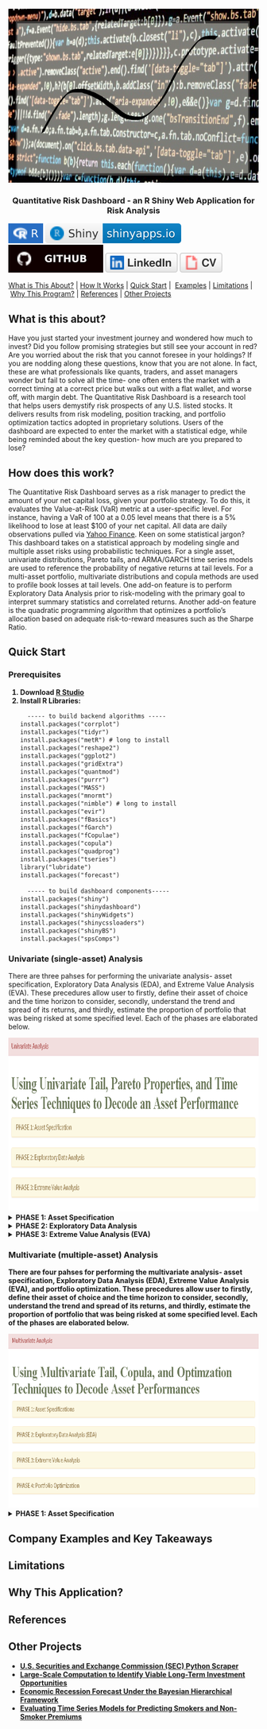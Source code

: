 <p align="center">
  <a href="" rel="noopener"></a>
  <img src="images/banner2.png" alt='home' width='750' height='350' >
</p>
  
<h3  align='center'> Quantitative Risk Dashboard - an R Shiny Web Application for Risk Analysis</h3>

[![Setup Automated](/images/R.svg)](https://www.r-project.org/)
[![Setup Automated](/images/RShiny.svg)](https://www.rstudio.com/products/shiny/)
<br/>
[![Setup Automated](/images/github.svg)](https://github.com/lykjohn)
[![Setup Automated](/images/linkedin.svg)](https://www.linkedin.com/in/lykjohn)
[![Setup Automated](/images/cv.svg)](https://github.com/lykjohn/Resume/blob/main/Resume.pdf)

[What is This About?](#about)&nbsp;|&nbsp;[How It Works](#how_it_works)&nbsp;|&nbsp;[Quick Start](#quick_start)&nbsp;|&nbsp; [Examples](#examples)&nbsp;|&nbsp;[Limitations](#limitations)&nbsp;|&nbsp;[Why This Program?](#differences)&nbsp;|&nbsp;[References](#references)&nbsp;|&nbsp;[Other Projects](#projects)&nbsp;

## What is this about? <a name = "about"></a>
Have you just started your investment journey and wondered how much to invest? Did you follow promising strategies but still see your account in red? Are you worried about the risk that you cannot foresee in your holdings? If you are nodding along these questions, know that you are not alone. In fact, these are what professionals like quants, traders, and asset managers wonder but fail to solve all the time- one often enters the market with a correct timing at a correct price but walks out with a flat wallet, and worse off, with margin debt. The Quantitative Risk Dashboard is a research tool that helps users demystify risk prospects of any U.S. listed stocks. It delivers results from risk modeling, position tracking, and portfolio optimization tactics adopted in proprietary solutions. Users of the dashboard are expected to enter the market with a statistical edge, while being reminded about the key question- how much are you prepared to lose?

## How does this work? <a name = "how_it_works"></a>
The Quantitative Risk Dashboard serves as a risk manager to predict the amount of your net capital loss, given your portfolio strategy. To do this, it evaluates the Value-at-Risk (VaR) metric at a user-specific level. For instance, having a VaR of 100 at a 0.05 level means that there is a 5% likelihood to lose at least $100 of your net capital. All data are daily observations pulled via <a href="https://finance.yahoo.com/"> Yahoo Finance</a>. Keen on some statistical jargon? This dashboard takes on a statistical approach by modeling single and multiple asset risks using probabilistic techniques. For a single asset, univariate distributions, Pareto tails, and ARMA/GARCH time series models are used to reference the probability of negative returns at tail levels. For a multi-asset portfolio, multivariate distributions and copula methods are used to profile book losses at tail levels. One add-on feature is to perform Exploratory Data Analysis prior to risk-modeling with the primary goal to interpret summary statistics and correlated returns. Another add-on feature is the quadratic programming algorithm that optimizes a portfolio’s allocation based on adequate risk-to-reward measures such as the Sharpe Ratio. 

## Quick Start <a name = "quick_start"></a>
### Prerequisites

<ol> 
 <strong>  <li> Download <a href="https://www.rstudio.com/products/rstudio/download/"> R Studio</a> </li></strong>
 <strong> <li> Install R Libraries:</li></strong>
  
```
  ----- to build backend algorithms -----
install.packages("corrplot")
install.packages("tidyr")
install.packages("metR") # long to install
install.packages("reshape2")
install.packages("ggplot2")
install.packages("gridExtra")
install.packages("quantmod")
install.packages("purrr")
install.packages("MASS")
install.packages("mnormt")
install.packages("nimble") # long to install
install.packages("evir")
install.packages("fBasics")
install.packages("fGarch")
install.packages("fCopulae")
install.packages("copula")
install.packages("quadprog")
install.packages("tseries")
library("lubridate")
install.packages("forecast")
  
  ----- to build dashboard components-----
install.packages("shiny")
install.packages("shinydashboard")
install.packages("shinyWidgets")
install.packages("shinycssloaders")
install.packages("shinyBS")
install.packages("spsComps")
```
</ol> 

### Univariate (single-asset) Analysis
There are three pahses for performing the univariate analysis- asset specification, Exploratory Data Analysis (EDA), and Extreme Value Analysis (EVA). These precedures allow user to firstly, define their asset of choice and the time horizon to consider, secondly, understand the trend and spread of its returns, and thirdly, estimate the proportion of portfolio that was being risked at some specified level. Each of the phases are elaborated below.

<img src="images/Univariate Analysis.png" alt='Univariate Analysis' width='750' height='350'>
<details>
  <summary><strong>PHASE 1: Asset Specification <strong></summary>
  Users will specify asset ticker symbols from their asset of choice. One’s asset of choice can range from stocks, ETF, currencies, cryptocurrencies, etc., be they foreign or domestic. This is equivalent to searching up the ticker in <a href="https://finance.yahoo.com/"> Yahoo Finance</a>, clicking “Historical Data“, then setting the “Time Period”. R will then load in the resulted data from the webpage. The default unit of price data is in USD. With that in mind, user can now apply Exploratory Data Analysis (EDA) methods to the loaded data.
  <br/>
  In the following example, the user is searching up Apple's stock- with the ticker symbol AAPL, to retrieve stock data from 10/01/2019-10/01/2021.
  <img src="images/Univariate-Asset Specification.png" alt='Asset Specification' width='1000' height='350'>
</details>

<details>
  <summary><strong>PHASE 2: Exploratory Data Analysis <strong></summary>
  The retrieved stock data is further delineated to only contain the asset's adjusted close price (in USD), which is the price after accounting for corporate actions such as stock-splits. EDA contains 2 steps: visualizing the asset’s empirical trends and assessing the distribution of asset return. After the process, user will develop a descriptive instinct on the the asset’s price evolution. Please see the following example for Apple’s stock over the same period as above. 
 <ul>
  <il> 
    <details>
      <summary>Time Plots:</summary> Time plots are what we use to visualize the asset’s trends. After clicking on the [Run Time Plots] button, 2 plots will be generated, demonstrating the price trend and differenced log-returns simultaneously. For the prior, trend is important in identifying the momentum and strength as price evolves. For the later, seekers for its predictability may look at the differenced log-returns, and check for stationarity- the more stationary the series, the more predictable the asset’s return. An asset's return is represented by its log-return. Log-return is used here because it has the nice arithmetic property of normalizing values.
      <img src="images/EDA-Time Plots.png" alt='EDA-Time Plots.png'>
    </details>
  </il>
  <il>  
    <details>
      <summary>Summary Statistics:</summary> How asset returns are distributed would constitute the scale of risk that the asset poses in terms of an account’s gains/losses. After clicking the [Summary Statistics] button, statistics such as the standard deviation, kurtosis, and skewness are tabulated alongside with a boxplot that highlights the 25%, 50% 75% risk thresholds. These are not for evaluating probabilstic risks just yet, but rather purposed for illustrating the spread/extremeness of the asset’s return.
  <img src="images/EDA-Summary Statistics.png" alt='EDA-Summary Statistics'>
    </details>
  </il>
 </ul>
</details>
    
<details>
  <summary><strong>PHASE 3: Extreme Value Analysis (EVA) <strong></summary>
    The goal of EVA is to seek probability distributions that best fit the tails of the asset's log returns, which in turn helps accurately model the Value-at-Risk(VaR) and Expected Shortfalls of an investment. To do this, some off-the-shelf univariate distributions are first examined, followed by Generalized Pareto Distibutions, then time-series ARMA/GARCH variants to model returns & volatilies with monitored residuals. 
   <ul>
     <il>
        <details>
          <summary>Univariate Tails:</summary>
              Here, various distribution curves- Normal, Student-t, Double-Exponential (DExp), and Generalized Error Distribution (GED)- are used to fit the log-returns of the speceified asset; qauntile-quantile plots are also used to compare the empirical tail distribution with the theoretical ones. To see these results, please hit the [Fit Histograms and QQ pLots] button. Users will select the diistribution that best fit the asset's log-returns before constructing risk models. For instance according to histograms and qqplots, the DExp and GED models seem to best fit AAPL's log-returns from 10/01/2019 to 10/01/2021.
              <br/>
              <img src="images/EVA-Univariate Tails-Hist & QQ.png" alt='EVA-Univariate Tails-Hist & QQ'>   
              <br/>
              The risk table displays the relative VaR and relative Expected Shortfall predicted by the selected models. To see these results, please hit the [Run Risk Table] button. Users can reference their risk based on the best-fitted model determined above. For instance, the GED model predicts that an investment in AAPL's stock has a 5% probability of losing at least 3% and on average losing 5.44%.
              <img src="images/EVA-Univariate Tails-Risk Table.png" alt='EVA-Univariate Tails-Hist & QQ'>
        </details>
     </il>
     <il>
       <details>
            <summary>Generalized Pareto Tails:</summary>
            While risk analyses are most concerned about the accuracy of loss projections, most distributions fail to capture the tail probabilities of an asset's log-returns. This is why the Generalized Pareto Distribution (GPD) is designed, to be fitted to exceedances over a threshold. After specifying a risk level, users have the option to click the [Run ECDF Plots] button to observe the zoomed in transgression of the empirical cumulative structure of the loss probabilities.
            <br/>
            <img src="images/EVA-GP Tails-ECDF Plots.png" alt='EVA-GP Tails-ECDF Plots'>
            <br/>
            Next, users can click the [Run Pareto Shape Plot] button to explore GPD's shape parameter plotted over different thresholds at different exceedances, then select the threshold at which the shape is the most stable. This is to ensure that a persistent shape estimate as for small and large sample sizes, but please note that the larger the shape parameter, the heavier the tail return, and vice versa. 
            <br/>
            <img src="images/EVA-GP Tails-Shape Plots.png" alt='EVA-GP Tails-Shape Plots'>
            <br/>
            It turns out that the shape parameter seems to be the most stable at the 0.002 threshold. Observations may vary for different users. Once the proper threshold is selected, users may specify it in the GPD threshold field. Hit the [Run Risk Table] button and 3 vizuals will be produced. The first vizual is the risk table containing the relative VaR and relative Expected Shortfall predicted by the specified GPD model. Same as DExp and GED, the GPD model predicts that an investment in AAPL's stock has a 5% probability of losing at least 3.38% and on average losing 5.39%. The second visual shows the goodness of fit of the Pareto right tail. The closer the 1-F(x) are to the line, the better the model's fit. The third visual ilustrates the stableness of the chosen threshold at the risk-level cut-off. The less fluctuation along decreasing exeedances indicates a more stable threshold. 
            <br/>
            <img src="images/EVA-GP Tails-Risk Table.png" alt='EVA-GP Tails-Risk Table'>
       </details>
     </il>
     <il>
       <details>
            <summary>GARCH Models:</summary>
            We take a time-dependent approach to model the tail values of the asset returns while accounting for volatility clustering. The default model is GARCH(1,1). This model generates data that appears to have heavy tails partly because of heteroskedasticity or the variance is going up and down such that the distribution has different scale factors. User can adjust the sigma and ARCH orders in the GARCH framework, and also add AR and MA components to form ARMA+GARCH models. If you believe that ARMA+GARCH is a better fit, then wait till you fit those models before fitting only GARCH because you will not get normally distributed residuals if you don't fit the ARMA+GARCH part correctly. User can also select model variants with Normal, Student-t, and GED innovations to draw side-by-side comparisons. After specifying these parameters, click the [Run Summary Table] button to obtain estimation and diagnostics of the selected models. Evaluate the outcomes of alpha{?} & beta{?} significances, |alpha{?}+beta{?}| term, Jarque-Bera Test, Shapiro-Wilk Test, First 3 Ljung-Box Tests, Last 3 Ljung-Box Tests, and AIC & BIC based on the diagnostic descrption (drop-down in blue). Then select the appropriate model(s) to assess their residuals. In the example below, the user has selected an ARMA(0,1)+GARCH(1,1) model.
            <br/>
            <img src="images/EVA-GARCH Models-Summary Table.png" alt='EVA-GARCH Models-Summary Table'>
            <br/>
            Volatility clustering is a phenomenon where one large swing in asset return will likely be followed by another large swing. For example, during the COVID-19 pandemic, the S&P 500 Index plummeted 15% in the first week, followed by at least a 10% drop in the next few weeks. The volatility (sigma) component in the GARCH model is coupled with white noise innovations, specifically Normal, Studnet-t, and GED, with the goal of preserving the persistence of outlier values. For a given innovation, two graphs are plotted after hitting the [Run Volatility and Residual Estimations] button- the estimated volatilities and the estimated residuals plots. For the former, the closer the red line traces the boundaries of asset returns the more persistently the volatility is captured; for the later, the more the series looks like a weak white noise, the more accuratedly the residuals are estimated. Volatilities for all three innovations seems to be estimated quite similarly in the cases below. 
            <br/>
            <img src="images/EVA-GARCH Models-Vol Res Est.png" alt='EVA-GARCH Models-Vol Res Est'>
            <br/>
            Next, we examine the distribution of the estimated residuals. Typically, such estimates are not normally distributed; rather they are expected to have heavier tail values, like the Student-t distribution. User may click on the [Fit Histogram and QQ Plots on Residuals] button to produce histogram and QQ plots to assess this. In the summary results above, Jarque Bera & Shapiro Wilk tests may also be used to determine normality if the residuals looks normal visually. Users would select a innovation such that its theoretical distribution closely aligns the distribution of estimated residuals. In our case, the Student-t innovation seems appropriate because its theoretical distribution properly models the estimated residuals (see by well-traced curve on the histogram and tails closely surrounding the linear line in the qqplot). Also, it also possesses the least AIC & BIC values compared to models assuming other innovations.
            <br/>
            <img src="images/EVA-GARCH Models-Res Hist & QQ.png" alt='EVA-GARCH Models-Res Hist & QQ'>
            <br/>
            If the estimates are correct, then the error from the predictive model should be uncorrelated with estimates you have.The frist 3 Ljung-Box tests examine whether the ARMA part of the model yields uncorrelated residuals. The last 3 Ljung-Box tests examine whether the GARCH part of the model yields uncorrelated residuals, which it should. User can also use a autocorrelation plot to view the correlation between squared residuals across lags, assuming different innovations. Press the [Run Autocorrelations on Squared Residuals] to obtain the autocorrelation plots. In our example, estimated residuals under all three innovations seems to be correlated at the 6th, 15, and 24th lag.
            <br/>
            <img src="images/EVA-GARCH Models-Res Squared ACF.png" alt='EVA-GARCH Models-Res Squared ACF'>
            <br/>
            Users can hit the [Run Risk Table] button and interpret the risk table in the same way as before. For this example, according to the ARMA(0,1)+GARCH(1,1) model with Student-t innovation, an investment in AAPL's stock has a 5% probability of losing at least 2.72% and on average losing 3.82%.
            <br/>
            <img src="images/EVA-GARCH Models-Risk Table.png" alt='EVA-GARCH Models-Risk Table'>
       </details>
     </il>
  </ul>
</details>

### Multivariate (multiple-asset) Analysis
There are four pahses for performing the multivariate analysis- asset specification, Exploratory Data Analysis (EDA), Extreme Value Analysis (EVA), and portfolio optimization. These precedures allow user to firstly, define their asset of choice and the time horizon to consider, secondly, understand the trend and spread of its returns, and thirdly, estimate the proportion of portfolio that was being risked at some specified level. Each of the phases are elaborated below.
  
<img src="images/Multivariate Analysis.png" alt='Multivariate Analysis' width='750' height='350'>

<details>
  <summary><strong>PHASE 1: Asset Specification <strong></summary>
  Users will specify the ticker symbol, quantity, and current price for each asset of their choice. One’s chosen assets can range from stocks, ETF, currencies, cryptocurrencies, etc., be they foreign or domestic. This process replaces manual asset lookupd in <a href="https://finance.yahoo.com/"> Yahoo Finance</a>, and compiles a dataframe consisting the asset returns ready for analysis. The default unit of price data is in USD. With that in mind, user can now apply Exploratory Data Analysis (EDA) methods to the loaded data.
  <br/>
  In the following example, the user is searching up Apple (AAPL), JP Morgan (JPM), Lockheed Martin (LMT), and Tesla (TSLA)'s stocks to retrieve return data from 10/31/2019-10/31/2021.
  <img src="images/Multivariate-Asset Specification.png" alt='Asset Specification' width='1000' height='350'>
</details>

## Company Examples and Key Takeaways<a name = "examples"></a>

## Limitations <a name = "limitations"></a>

## Why This Application? <a name = "differences"></a>

## References <a name = "references"></a>

## Other Projects <a name = "projects"></a>
<ul>
  <li> <a href="https://github.com/lykjohn/SEC-Python-Scraper"> U.S. Securities and Exchange Commission (SEC) Python Scraper</a> </li>
  <li> <a href="https://github.com/lykjohn/Viable-Long-Term-Investment/blob/main/final_report.pdf"> Large-Scale Computation to Identify Viable Long-Term Investment Opportunities</a> </li>
  <li> <a href="https://github.com/lykjohn/Bayesian-Recession-Forecast/blob/master/bayesian_recession_report.pdf"> Economic Recession Forecast Under the Bayesian Hierarchical Framework</a> </li>
  <li> <a href="https://github.com/lykjohn/Time-Series-Insurace-Premium/blob/master/premium_modeling_report.pdf"> Evaluating Time Series Models for Predicting Smokers and Non-Smoker Premiums</a> </li>
</ul>
